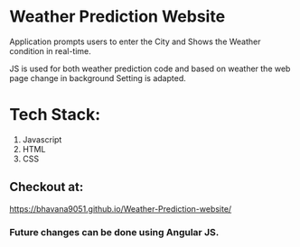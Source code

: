 # Weather Prediction Website
Application prompts users to enter the City and Shows the Weather condition in real-time.

JS is used for both weather prediction code and based on weather the web page change in background Setting is adapted.

# Tech Stack:
1. Javascript
2. HTML
3. CSS

## Checkout at:
https://bhavana9051.github.io/Weather-Prediction-website/

### Future changes can be done using Angular JS.
